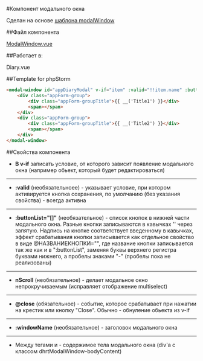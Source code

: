 #Компонент модального окна

Сделан на основе [шаблона modalWindow](../templates/modalWindow.md)

##Файл компонента

[ModalWindow.vue](../../../resources/js/components/ModalWindow.vue)

##Работает в:

Diary.vue

##Template for phpStorm
```html
<modal-window id="appDiaryModal" v-if="item" :valid="!!item.name" :buttonList="['Close', 'Save', 'Ok']" nScroll @close="item = null" @save="save()" @ok="ok()" :windowName="__('Window Name')">
    <div class="appForm-group">
        <div class="appForm-groupTitle">{{ __('Title1') }}</div>
        <span></span>
    </div>
    <div class="appForm-group">
        <div class="appForm-groupTitle">{{ __('Title2') }}</div>
        <span></span>
    </div>         
</modal-window>
```

##Свойства компонента

- **В v-if** записать условие, от которого зависит появление модального окна (например обьект, который будет редактироваться)
***
- **:valid** (необязательноее) - указывает условие, при котором активируется кнопка сохранения, по умолчанию (без указания свойства) - всегда активна
***
- **:buttonList="[]"** (необязательное) - список кнопок в нижней части модального окна. Разные кнопки записываются в кавычках '' через запятую. Надпись на кнопке соответствует введенному в кавычках, эффект срабатывания кнопки записывается как отдельное свойство в виде @НАЗВАНИЕКНОПКИ="", где название кнопки записывается так же как и в ":buttonList", заменяя буквы верхнего регистра буквами нижнего, а пробелы знаками "-" (пробелы пока не реализованы) 
***
- **nScroll** (необязательное) - делает модальное окно непрокручиваемым (исправляет отображение multiselect)
***
- **@close** (обязательное) - событие, которое срабатывает при нажатии на крестик или кнопку "Close". Обычно - обнуление обьекта из v-if
***
- **:windowName** (необязательное) - заголовок модального окна
***
- Между тегами <modal-window> и </modal-window> - содержимое тела модального окна (div'а с классом dhrtModalWindow-bodyContent)
